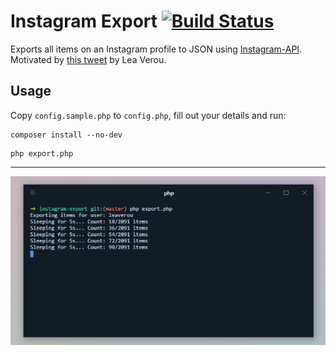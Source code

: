 # Instagram Export [![Build Status](https://travis-ci.org/vintagesucks/instagram-export.svg?branch=master)](https://travis-ci.org/vintagesucks/instagram-export)

Exports all items on an Instagram profile to JSON using [Instagram-API](https://github.com/mgp25/Instagram-API). Motivated by [this tweet](https://twitter.com/LeaVerou/status/929542539425677312) by Lea Verou.

## Usage

Copy `config.sample.php` to `config.php`, fill out your details and run:

```
composer install --no-dev
```

```
php export.php
```

---

![Screenshot](https://raw.githubusercontent.com/vintagesucks/instagram-export/master/screenshot.png)
